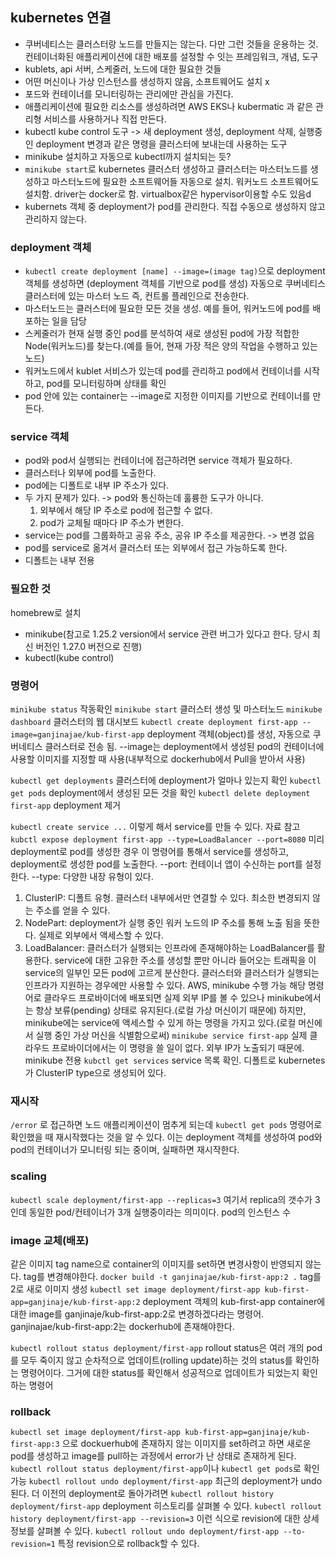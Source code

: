 ## kubernetes 연결
	
- 쿠버네티스는 클러스터랑 노드를 만들지는 않는다. 다만 그런 것들을 운용하는 것. 컨테이너화된 애플리케이션에 대한 배포를 설정할 수 잇는 프레임워크, 개념, 도구
- kublets, api 서버, 스케줄러, 노드에 대한 필요한 것들
- 어떤 머신이나 가상 인스턴스를 생성하지 않음, 소프트웨어도 설치 x
- 포드와 컨테이너를 모니터링하는 관리에만 관심을 가진다.
- 애플리케이션에 필요한 리소스를 생성하려면 AWS EKS나 kubermatic 과 같은 관리형 서비스를 사용하거나 직접 만든다.
- kubectl kube control 도구 -> 새 deployment 생성, deployment 삭제, 실행중인 deployment 변경과 같은 명령을 클러스터에 보내는데 사용하는 도구 
- minikube 설치하고 자동으로 kubectl까지 설치되는 듯?
- `minikube start`로 kubernetes 클러스터 생성하고 클러스터는 마스터노드를 생성하고 마스터노드에 필요한 소프트웨어들 자동으로 설치. 워커노드 소프트웨어도 설치함. driver는 docker로 함. virtualbox같은 hypervisor이용할 수도 있음d
- kubernets 객체 중 deployment가 pod를 관리한다. 직접 수동으로 생성하지 않고 관리하지 않는다.

### deployment 객체

- `kubectl create deployment [name] --image=(image tag)`으로 deployment 객체를 생성하면 (deployment 객체를 기반으로 pod를 생성) 자동으로 쿠버네티스 클러스터에 있는 마스터 노드 즉, 컨트롤 플레인으로 전송한다.
- 마스터노드는 클러스터에 필요한 모든 것을 생성. 예를 들어, 워커노드에 pod를 배포하는 일을 담당
- 스케줄러가 현재 실행 중인 pod를 분석하여 새로 생성된 pod에 가장 적합한 Node(워커노드)를 찾는다.(예를 들어, 현재 가장 적은 양의 작업을 수행하고 있는 노드)
- 워커노드에서 kublet 서비스가 있는데 pod를 관리하고 pod에서 컨테이너를 시작하고, pod를 모니터링하며 상태를 확인
- pod 안에 있는 container는 --image로 지정한 이미지를 기반으로 컨테이너를 만든다.

### service 객체

- pod와 pod서 실행되는 컨테이너에 접근하려면 service 객체가 필요하다.
- 클러스터나 외부에 pod를 노출한다.
- pod에는 디폴트로 내부 IP 주소가 있다.
- 두 가지 문제가 있다. -> pod와 통신하는데 훌륭한 도구가 아니다.
  1. 외부에서 해당 IP 주소로 pod에 접근할 수 없다.
  2. pod가 교체될 때마다 IP 주소가 변한다.
- service는 pod를 그룹화하고 공유 주소, 공유 IP 주소를 제공한다. -> 변경 없음
- pod를 service로 옮겨서 클러스터 또는 외부에서 접근 가능하도록 한다.
- 디폴트는 내부 전용

### 필요한 것

homebrew로 설치
- minikube(참고로 1.25.2 version에서 service 관련 버그가 있다고 한다. 당시 최신 버전인 1.27.0 버전으로 진행)
- kubectl(kube control)

### 명령어

`minikube status` 작동확인
`minikube start` 클러스터 생성 및 마스터노드
`minikube dashboard` 클러스터의 웹 대시보드
`kubectl create deployment first-app --image=ganjinajae/kub-first-app` deployment 객체(object)를 생성, 자동으로 쿠버네티스 클러스터로 전송 됨. --image는 deployment에서 생성된 pod의 컨테이너에 사용할 이미지를 지정할 때 사용(내부적으로 dockerhub에서 Pull을 받아서 사용)

`kubectl get deployments` 클러스터에 deployment가 얼마나 있는지 확인
`kubectl get pods` deployment에서 생성된 모든 것을 확인
`kubectl delete deployment first-app` deployment 제거

`kubectl create service ...` 이렇게 해서 service를 만들 수 있다. 자료 참고
`kubctl expose deployment first-app --type=LoadBalancer --port=8080` 미리 deployment로 pod를 생성한 경우 이 명령어를 통해서 service를 생성하고, deployment로 생성한 pod를 노출한다.
--port: 컨테이너 앱이 수신하는 port를 설정한다.
--type: 다양한 내장 유형이 있다.
  1. ClusterIP: 디폴트 유형. 클러스터 내부에서만 연결할 수 있다. 최소한 변경되지 않는 주소를 얻을 수 있다.
  2. NodePart: deployment가 실행 중인 워커 노드의 IP 주소를 통해 노출 됨을 뜻한다. 실제로 외부에서 액세스할 수 있다.
  3. LoadBalancer: 클러스터가 실행되는 인프라에 존재해야하는 LoadBalancer를 활용한다. service에 대한 고유한 주소를 생성할 뿐만 아니라 들어오는 트래픽을 이 service의 일부인 모든 pod에 고르게 분산한다.
  클러스터와 클러스터가 실행되는 인프라가 지원하는 경우에만 사용할 수 있다. AWS, minikube 수행 가능
  해당 명령어로 클라우드 프로바이더에 배포되면 실제 외부 IP를 볼 수 있으나 minikube에서는 항상 보류(pending) 상태로 유지된다.(로컬 가상 머신이기 때문에)
  하지만, minikube에는 service에 액세스할 수 있게 하는 명령을 가지고 있다.(로컬 머신에서 실행 중인 가상 머신을 식별함으로써)
  `minikube service first-app` 실제 클라우드 프로바이더에서는 이 명령을 쓸 일이 없다. 외부 IP가 노출되기 때문에. minikube 전용
`kubctl get services` service 목록 확인. 디폴트로 kubernetes가 ClusterIP type으로 생성되어 있다.

### 재시작

`/error` 로 접근하면 노드 애플리케이션이 멈추게 되는데 `kubectl get pods` 명령어로 확인했을 때 재시작했다는 것을 알 수 있다. 이는 deployment 객체를 생성하여 pod와 pod의 컨테이너가 모니터링 되는 중이며, 실패하면 재시작한다.

### scaling

`kubectl scale deployment/first-app --replicas=3` 여기서 replica의 갯수가 3인데 동일한 pod/컨테이너가 3개 실행중이라는 의미이다. pod의 인스턴스 수

### image 교체(배포)

같은 이미지 tag name으로 container의 이미지를 set하면 변경사항이 반영되지 않는다. tag를 변경해야한다.
`docker build -t ganjinajae/kub-first-app:2 .` tag를 2로 새로 이미지 생성
`kubectl set image deployment/first-app kub-first-app=ganjinaje/kub-first-app:2` deployment 객체의 kub-first-app container에 대한 image를 ganjinaje/kub-first-app:2로 변경하겠다라는 명령어. ganjinajae/kub-first-app:2는 dockerhub에 존재해야한다. 

`kubectl rollout status deployment/first-app` rollout status은 여러 개의 pod를 모두 죽이지 않고 순차적으로 업데이트(rolling update)하는 것의 status를 확인하는 명령어이다. 그거에 대한 status를 확인해서 성공적으로 업데이트가 되었는지 확인하는 명령어

### rollback

`kubectl set image deployment/first-app kub-first-app=ganjinaje/kub-first-app:3` 으로 dockuerhub에 존재하지 않는 이미지를 set하려고 하면 새로운 pod를 생성하고 image를 pull하는 과정에서 error가 난 상태로 존재하게 된다.
`kubectl rollout status deployment/first-app`이나 `kubectl get pods`로 확인 가능
`kubectl rollout undo deployment/first-app` 최근의 deployment가 undo 된다.
더 이전의 deployment로 돌아가려면
`kubectl rollout history deployment/first-app` deployment 히스토리를 살펴볼 수 있다.
`kubectl rollout history deployment/first-app --revision=3` 이런 식으로 revision에 대한 상세 정보를 살펴볼 수 있다.
`kubectl rollout undo deployment/first-app --to-revision=1` 특정 revision으로 rollback할 수 있다.

